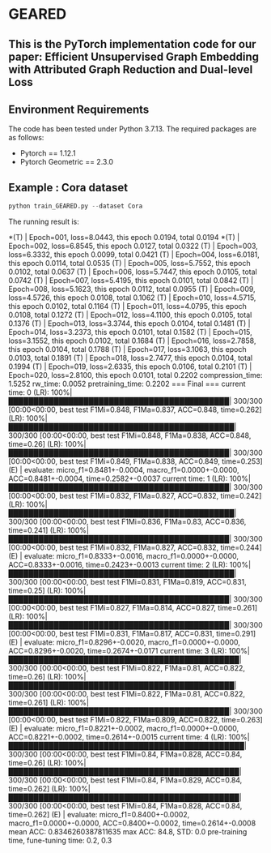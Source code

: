 # GEARED

## This is the PyTorch implementation code for our paper: Efficient Unsupervised Graph Embedding with Attributed Graph Reduction and Dual-level Loss


## Environment Requirements

The code has been tested under Python 3.7.13. The required packages are as follows:

* Pytorch == 1.12.1
* Pytorch Geometric == 2.3.0


## Example : Cora dataset

```python
python train_GEARED.py --dataset Cora
```

The running result is:

*(T) | Epoch=001, loss=8.0443, this epoch 0.0194, total 0.0194
*(T) | Epoch=002, loss=6.8545, this epoch 0.0127, total 0.0322
(T) | Epoch=003, loss=6.3332, this epoch 0.0099, total 0.0421
(T) | Epoch=004, loss=6.0181, this epoch 0.0114, total 0.0535
(T) | Epoch=005, loss=5.7552, this epoch 0.0102, total 0.0637
(T) | Epoch=006, loss=5.7447, this epoch 0.0105, total 0.0742
(T) | Epoch=007, loss=5.4195, this epoch 0.0101, total 0.0842
(T) | Epoch=008, loss=5.1623, this epoch 0.0112, total 0.0955
(T) | Epoch=009, loss=4.5726, this epoch 0.0108, total 0.1062
(T) | Epoch=010, loss=4.5715, this epoch 0.0102, total 0.1164
(T) | Epoch=011, loss=4.0795, this epoch 0.0108, total 0.1272
(T) | Epoch=012, loss=4.1100, this epoch 0.0105, total 0.1376
(T) | Epoch=013, loss=3.3744, this epoch 0.0104, total 0.1481
(T) | Epoch=014, loss=3.2373, this epoch 0.0101, total 0.1582
(T) | Epoch=015, loss=3.1552, this epoch 0.0102, total 0.1684
(T) | Epoch=016, loss=2.7858, this epoch 0.0104, total 0.1788
(T) | Epoch=017, loss=3.1063, this epoch 0.0103, total 0.1891
(T) | Epoch=018, loss=2.7477, this epoch 0.0104, total 0.1994
(T) | Epoch=019, loss=2.6335, this epoch 0.0106, total 0.2101
(T) | Epoch=020, loss=2.8100, this epoch 0.0101, total 0.2202
compression_time: 1.5252
rw_time: 0.0052
pretraining_time: 0.2202
=== Final ===
current time:  0
(LR): 100%|████████████████████████████████████████████| 300/300 [00:00<00:00, best test F1Mi=0.848, F1Ma=0.837, ACC=0.848, time=0.262]
(LR): 100%|█████████████████████████████████████████████| 300/300 [00:00<00:00, best test F1Mi=0.848, F1Ma=0.838, ACC=0.848, time=0.26]
(LR): 100%|████████████████████████████████████████████| 300/300 [00:00<00:00, best test F1Mi=0.849, F1Ma=0.838, ACC=0.849, time=0.253]
(E) | evaluate: micro_f1=0.8481+-0.0004, macro_f1=0.0000+-0.0000, ACC=0.8481+-0.0004, time=0.2582+-0.0037
current time:  1
(LR): 100%|████████████████████████████████████████████| 300/300 [00:00<00:00, best test F1Mi=0.832, F1Ma=0.827, ACC=0.832, time=0.242]
(LR): 100%|█████████████████████████████████████████████| 300/300 [00:00<00:00, best test F1Mi=0.836, F1Ma=0.83, ACC=0.836, time=0.241]
(LR): 100%|████████████████████████████████████████████| 300/300 [00:00<00:00, best test F1Mi=0.832, F1Ma=0.827, ACC=0.832, time=0.244]
(E) | evaluate: micro_f1=0.8333+-0.0016, macro_f1=0.0000+-0.0000, ACC=0.8333+-0.0016, time=0.2423+-0.0013
current time:  2
(LR): 100%|█████████████████████████████████████████████| 300/300 [00:00<00:00, best test F1Mi=0.831, F1Ma=0.819, ACC=0.831, time=0.25]
(LR): 100%|████████████████████████████████████████████| 300/300 [00:00<00:00, best test F1Mi=0.827, F1Ma=0.814, ACC=0.827, time=0.261]
(LR): 100%|████████████████████████████████████████████| 300/300 [00:00<00:00, best test F1Mi=0.831, F1Ma=0.817, ACC=0.831, time=0.291]
(E) | evaluate: micro_f1=0.8296+-0.0020, macro_f1=0.0000+-0.0000, ACC=0.8296+-0.0020, time=0.2674+-0.0171
current time:  3
(LR): 100%|██████████████████████████████████████████████| 300/300 [00:00<00:00, best test F1Mi=0.822, F1Ma=0.81, ACC=0.822, time=0.26]
(LR): 100%|█████████████████████████████████████████████| 300/300 [00:00<00:00, best test F1Mi=0.822, F1Ma=0.81, ACC=0.822, time=0.261]
(LR): 100%|████████████████████████████████████████████| 300/300 [00:00<00:00, best test F1Mi=0.822, F1Ma=0.809, ACC=0.822, time=0.263]
(E) | evaluate: micro_f1=0.8221+-0.0002, macro_f1=0.0000+-0.0000, ACC=0.8221+-0.0002, time=0.2614+-0.0015
current time:  4
(LR): 100%|███████████████████████████████████████████████| 300/300 [00:00<00:00, best test F1Mi=0.84, F1Ma=0.828, ACC=0.84, time=0.26]
(LR): 100%|██████████████████████████████████████████████| 300/300 [00:00<00:00, best test F1Mi=0.84, F1Ma=0.829, ACC=0.84, time=0.262]
(LR): 100%|██████████████████████████████████████████████| 300/300 [00:00<00:00, best test F1Mi=0.84, F1Ma=0.828, ACC=0.84, time=0.262]
(E) | evaluate: micro_f1=0.8400+-0.0002, macro_f1=0.0000+-0.0000, ACC=0.8400+-0.0002, time=0.2614+-0.0008
mean ACC:  0.8346260387811635
max ACC: 84.8, STD: 0.0
pre-training time, fune-tuning time: 0.2, 0.3
